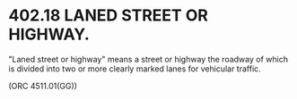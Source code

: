 402.18 LANED STREET OR HIGHWAY.
===============================

"Laned street or highway" means a street or highway the roadway of which
is divided into two or more clearly marked lanes for vehicular traffic.

(ORC 4511.01(GG))
